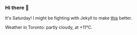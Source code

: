 ### Hi there :wave:

It's Saturday! I might be fighting with Jekyll to make [this](https://swissclubto.github.io) better.

Weather in Toronto: partly cloudy, at +11°C.
